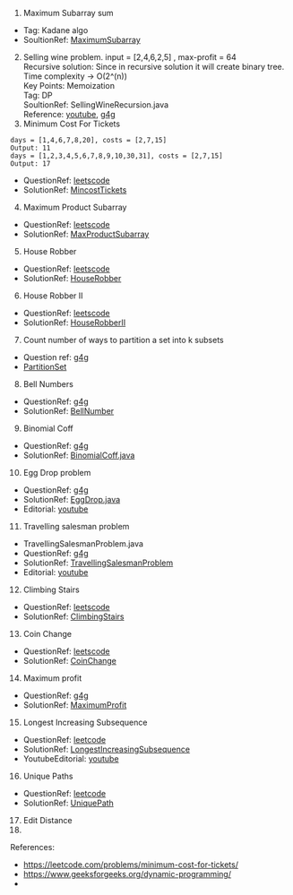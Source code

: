 1. Maximum Subarray sum
- Tag: Kadane algo
-  SoultionRef: [MaximumSubarray](https://github.com/keshav-repo/Data-strucure-algorithms-Java/blob/master/src/main/java/com/learning/dp/MaximumSubarray.java)
2. Selling wine problem.
   input = [2,4,6,2,5]  , max-profit = 64 \
   Recursive solution: Since in recursive solution it will create binary tree. \
   Time complexity -> O(2^(n)) \
   Key Points: Memoization \
   Tag: DP \
   SoultionRef: SellingWineRecursion.java \
   Reference: [youtube](https://www.youtube.com/watch?v=f4jUEEzjEJw), [g4g](https://www.geeksforgeeks.org/maximum-profit-sale-wines/) 
3. Minimum Cost For Tickets
```
days = [1,4,6,7,8,20], costs = [2,7,15]
Output: 11
days = [1,2,3,4,5,6,7,8,9,10,30,31], costs = [2,7,15]
Output: 17
```
- QuestionRef: [leetscode](https://leetcode.com/problems/minimum-cost-for-tickets/description/)
- SolutionRef: [MincostTickets](https://github.com/keshav-repo/Data-strucure-algorithms-Java/blob/master/src/main/java/com/learning/dp/MincostTickets.java)
4. Maximum Product Subarray
- QuestionRef: [leetscode](https://leetcode.com/problems/maximum-product-subarray/description/)
- SolutionRef: [MaxProductSubarray](https://github.com/keshav-repo/Data-strucure-algorithms-Java/blob/master/src/main/java/com/learning/dp/MaxProductSubarray.java)
5. House Robber
- QuestionRef: [leetscode](https://leetcode.com/problems/house-robber/)
- SolutionRef: [HouseRobber](https://github.com/keshav-repo/Data-strucure-algorithms-Java/blob/master/src/main/java/com/learning/dp/HouseRobber.java)
6. House Robber II
- QuestionRef: [leetscode](https://leetcode.com/problems/house-robber-ii/description/)
- SolutionRef: [HouseRobberII](https://github.com/keshav-repo/Data-strucure-algorithms-Java/blob/master/src/main/java/com/learning/dp/HouseRobberII.java)
7. Count number of ways to partition a set into k subsets
- Question ref: [g4g](https://www.geeksforgeeks.org/count-number-of-ways-to-partition-a-set-into-k-subsets/) 
- [PartitionSet](https://github.com/keshav-repo/Data-strucure-algorithms-Java/blob/master/src/main/java/com/learning/dp/PartitionSet.java)
8. Bell Numbers
- QuestionRef: [g4g](https://www.geeksforgeeks.org/bell-numbers-number-of-ways-to-partition-a-set/)
- SolutionRef: [BellNumber](https://github.com/keshav-repo/Data-strucure-algorithms-Java/blob/master/src/main/java/com/learning/dp/BellNumber.java)
9. Binomial Coff
- QuestionRef: [g4g](https://www.geeksforgeeks.org/binomial-coefficient-dp-9/)
- SolutionRef: [BinomialCoff.java](https://github.com/keshav-repo/Data-strucure-algorithms-Java/blob/master/src/main/java/com/learning/dp/BinomialCoff.java)
10. Egg Drop problem 
- QuestionRef: [g4g](https://www.geeksforgeeks.org/egg-dropping-puzzle-dp-11/)
- SolutionRef:   [EggDrop.java](https://github.com/keshav-repo/Data-strucure-algorithms-Java/blob/master/src/main/java/com/learning/dp/EggDrop.java)
- Editorial: [youtube](https://youtu.be/S49zeUjeUL0)
11. Travelling salesman problem 
- TravellingSalesmanProblem.java
- QuestionRef: [g4g](https://www.geeksforgeeks.org/travelling-salesman-problem-using-dynamic-programming/)
- SolutionRef:   [TravellingSalesmanProblem](https://github.com/keshav-repo/Data-strucure-algorithms-Java/blob/master/src/main/java/com/learning/dp/TravellingSalesmanProblem.java)
- Editorial: [youtube](https://youtu.be/hh-uFQ-MGfw)
12. Climbing Stairs
- QuestionRef: [leetscode](https://leetcode.com/problems/climbing-stairs/description/)
- SolutionRef:   [ClimbingStairs](https://github.com/keshav-repo/Data-strucure-algorithms-Java/blob/master/src/main/java/com/learning/dp/ClimbingStairs.java)
13. Coin Change
- QuestionRef: [leetscode](https://leetcode.com/problems/coin-change/)
- SolutionRef:   [CoinChange](https://github.com/keshav-repo/Data-strucure-algorithms-Java/blob/master/src/main/java/com/learning/dp/CoinChange.java)
14. Maximum profit
- QuestionRef: [g4g](https://www.geeksforgeeks.org/0-1-knapsack-problem-dp-10/)
- SolutionRef: [MaximumProfit](https://github.com/keshav-repo/Data-strucure-algorithms-Java/blob/master/src/main/java/com/learning/dp/MaximumProfit.java)
15. Longest Increasing Subsequence
- QuestionRef: [leetcode](https://leetcode.com/problems/longest-increasing-subsequence/)
- SolutionRef: [LongestIncreasingSubsequence](https://github.com/keshav-repo/Data-strucure-algorithms-Java/blob/master/src/main/java/com/learning/dp/LongestIncreasingSubsequence.java)
- YoutubeEditorial: [youtube](https://youtu.be/mouCn3CFpgg)
16. Unique Paths
- QuestionRef: [leetcode](https://leetcode.com/problems/unique-paths/)
- SolutionRef: [UniquePath](https://github.com/keshav-repo/Data-strucure-algorithms-Java/blob/master/src/main/java/com/learning/dp/UniquePath.java)
17. Edit Distance
18. 


References: 
- https://leetcode.com/problems/minimum-cost-for-tickets/
- https://www.geeksforgeeks.org/dynamic-programming/
- 


